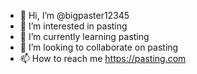 - 👋 Hi, I’m @bigpaster12345
- 👀 I’m interested in pasting
- 🌱 I’m currently learning pasting
- 💞️ I’m looking to collaborate on pasting
- 📫 How to reach me https://pasting.com

<!---
bigpaster12345/bigpaster12345 is a ✨ special ✨ repository because its `README.md` (this file) appears on your GitHub profile.
You can click the Preview link to take a look at your changes.
--->
